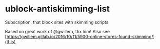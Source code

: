 # ublock-antiskimming-list
Subscription, that block sites with skimming scripts

Based on great work of @gwillem, thx him!
Also see [https://gwillem.gitlab.io/2016/10/11/5900-online-stores-found-skimming/](this).
